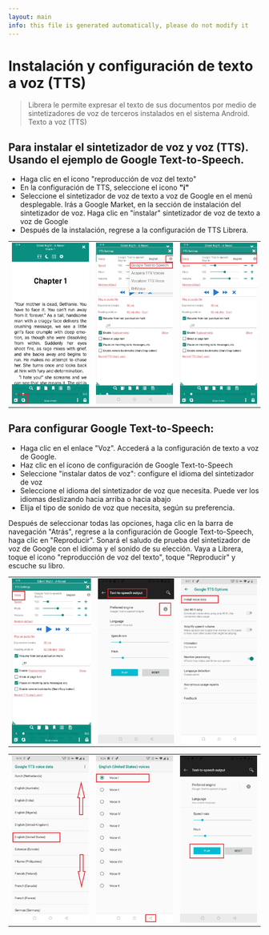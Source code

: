 ```yaml
---
layout: main
info: this file is generated automatically, please do not modify it
---
```


# Instalación y configuración de texto a voz (TTS)

> Librera le permite expresar el texto de sus documentos por medio de sintetizadores de voz de terceros instalados en el sistema Android. Texto a voz (TTS)

## Para instalar el sintetizador de voz y voz (TTS). Usando el ejemplo de Google Text-to-Speech.

* Haga clic en el icono &quot;reproducción de voz del texto&quot;
* En la configuración de TTS, seleccione el icono **&quot;i&quot;**
* Seleccione el sintetizador de voz de texto a voz de Google en el menú desplegable. Irás a Google Market, en la sección de instalación del sintetizador de voz. Haga clic en &quot;instalar&quot; sintetizador de voz de texto a voz de Google
* Después de la instalación, regrese a la configuración de TTS Librera.

||||
|-|-|-|
|![](1.jpg)|![](3.jpg)|![](2.jpg)|

## Para configurar Google Text-to-Speech:

* Haga clic en el enlace &quot;Voz&quot;. Accederá a la configuración de texto a voz de Google.
* Haz clic en el ícono de configuración de Google Text-to-Speech
* Seleccione &quot;instalar datos de voz&quot;: configure el idioma del sintetizador de voz
* Seleccione el idioma del sintetizador de voz que necesita. Puede ver los idiomas deslizando hacia arriba o hacia abajo
* Elija el tipo de sonido de voz que necesita, según su preferencia.

Después de seleccionar todas las opciones, haga clic en la barra de navegación &quot;Atrás&quot;, regrese a la configuración de Google Text-to-Speech, haga clic en &quot;Reproducir&quot;. Sonará el saludo de prueba del sintetizador de voz de Google con el idioma y el sonido de su elección. Vaya a Librera, toque el icono &quot;reproducción de voz del texto&quot;, toque &quot;Reproducir&quot; y escuche su libro.

||||
|-|-|-|
|![](4.jpg)|![](5.jpg)|![](6.jpg)|

||||
|-|-|-|
|![](7.jpg)|![](8.jpg)|![](9.jpg)|
